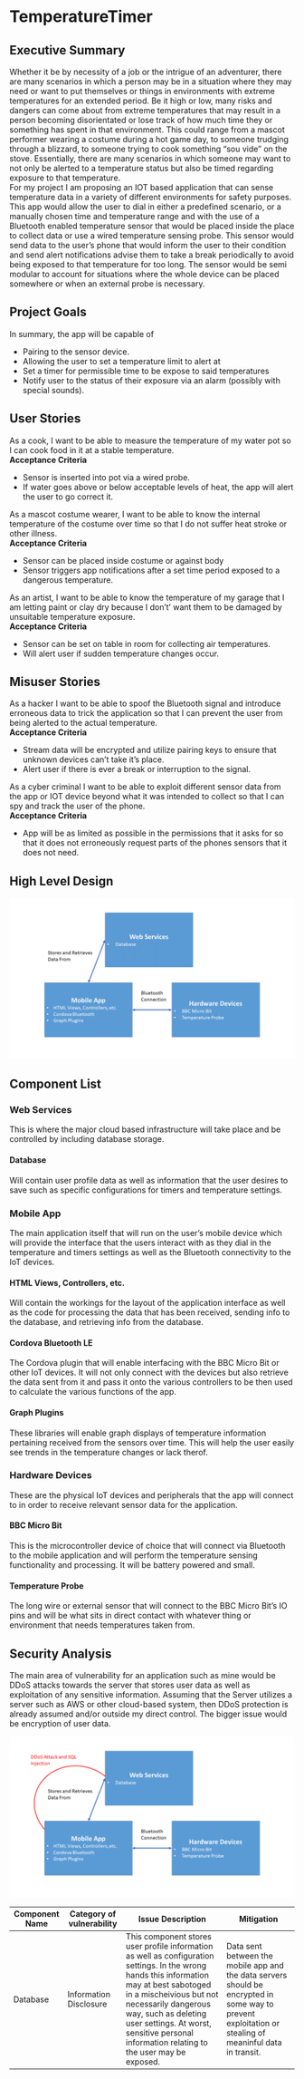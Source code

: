 # TemperatureTimer  

## Executive Summary  
Whether it be by necessity of a job or the intrigue of an adventurer, there are many scenarios in which a person may be in a situation where they may need or want to put themselves or things in environments with extreme temperatures for an extended period. Be it high or low, many risks and dangers can come about from extreme temperatures that may result in a person becoming disorientated or lose track of how much time they or something has spent in that environment. This could range from a mascot performer wearing a costume during a hot game day, to someone trudging through a blizzard, to someone trying to cook something “sou vide” on the stove. Essentially, there are many scenarios in which someone may want to not only be alerted to a temperature status but also be timed regarding exposure to that temperature.  
For my project I am proposing an IOT based application that can sense temperature data in a variety of different environments for safety purposes. This app would allow the user to dial in either a predefined scenario, or a manually chosen time and temperature range and with the use of a Bluetooth enabled temperature sensor that would be placed inside the place to collect data or use a wired temperature sensing probe.  This sensor would send data to the user’s phone that would inform the user to their condition and send alert notifications advise them to take a break periodically to avoid being exposed to that temperature for too long. The sensor would be semi modular to account for situations where the whole device can be placed somewhere or when an external probe is necessary. 

## Project Goals  
In summary, the app will be capable of
* Pairing to the sensor device.
* Allowing the user to set a temperature limit to alert at
* Set a timer for permissible time to be expose to said temperatures  
* Notify user to the status of their exposure via an alarm (possibly with special sounds).  

## User Stories  
As a cook, I want to be able to measure the temperature of my water pot so I can cook food in it at a stable temperature.  
**Acceptance Criteria**  
* Sensor is inserted into pot via a wired probe.  
* If water goes above or below acceptable levels of heat, the app will alert the user to go correct it.  

As a mascot costume wearer, I want to be able to know the internal temperature of the costume over time so that I do not suffer heat stroke or other illness.  
**Acceptance Criteria**  
* Sensor can be placed inside costume or against body
* Sensor triggers app notifications after a set time period exposed to a dangerous temperature.  

As an artist, I want to be able to know the temperature of my garage that I am letting paint or clay dry because I don’t’ want them to be damaged by unsuitable temperature exposure.  
**Acceptance Criteria**  
* Sensor can be set on table in room for collecting air temperatures.
* Will alert user if sudden temperature changes occur.

## Misuser Stories  
As a hacker I want to be able to spoof the Bluetooth signal and introduce erroneous data to trick the application so that I can prevent the user from being alerted to the actual temperature.  
**Acceptance Criteria**  
* Stream data will be encrypted and utilize pairing keys to ensure that unknown devices can’t take it’s place.  
* Alert user if there is ever a break or interruption to the signal.  

As a cyber criminal I want to be able to exploit different sensor data from the app or IOT device beyond what it was intended to collect so that I can spy and track the user of the phone.  
**Acceptance Criteria**  
* App will be as limited as possible in the permissions that it asks for so that it does not erroneously request parts of the phones sensors that it does not need.

## High Level Design
![Tooltip for visually disabled](./Slide1.PNG)

## Component List
### Web Services  
This is where the major cloud based infrastructure will take place and be controlled by including database storage.

#### Database  
Will contain user profile data as well as information that the user desires to save such as specific configurations for timers and temperature settings.  

### Mobile App  
The main application itself that will run on the user’s mobile device which will provide the interface that the users interact with as they dial in the temperature and timers settings as well as the Bluetooth connectivity to the IoT devices.

#### HTML Views, Controllers, etc. 
Will contain the workings for the layout of the application interface as well as the code for processing the data that has been received, sending info to the database, and retrieving info from the database.  

#### Cordova Bluetooth LE
The Cordova plugin that will enable interfacing with the BBC Micro Bit or other IoT devices. It will not only connect with the devices but also retrieve the data sent from it and pass it onto the various controllers to be then used to calculate the various functions of the app.

#### Graph Plugins  
These libraries will enable graph displays of temperature information pertaining received from the sensors over time. This will help the user easily see trends in the temperature changes or lack therof.

### Hardware Devices  
These are the physical IoT devices and peripherals that the app will connect to in order to receive relevant sensor data for the application.  

#### BBC Micro Bit  
This is the microcontroller device of choice that will connect via Bluetooth to the mobile application and will perform the temperature sensing functionality and processing. It will be battery powered and small.  

#### Temperature Probe  
The long wire or external sensor that will connect to the BBC Micro Bit’s IO pins and will be what sits in direct contact with whatever thing or environment that needs temperatures taken from.  

## Security Analysis  
The main area of vulnerability for an application such as mine would be DDoS attacks towards the server that stores user data as well as exploitation of any sensitive information. Assuming that the Server utilizes a server such as AWS or other cloud-based system, then DDoS protection is already assumed and/or outside my direct control. The bigger issue would be encryption of user data.

![Tooltip for the visually disabled](./SecurityVulnerabilities.png)

| Component Name | Category of vulnerability | Issue Description                                                                                                                                                                                                                                                                                              | Mitigation                                                                                                                                              |
|----------------|---------------------------|----------------------------------------------------------------------------------------------------------------------------------------------------------------------------------------------------------------------------------------------------------------------------------------------------------------|---------------------------------------------------------------------------------------------------------------------------------------------------------|
| Database       | Information Disclosure    | This component stores user profile information as well as configuration settings. In the wrong hands this information may at best sabotoged in a mischeivious but not necessarily dangerous way, such as deleting user settings. At worst, sensitive personal information relating to the user may be exposed. | Data sent between the mobile app and the data servers should be encrypted in some way to prevent exploitation or stealing of meaninful data in transit. |
